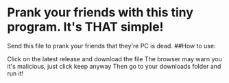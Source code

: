 # Prank your friends with this tiny program. It's THAT simple!
Send this file to prank your friends that they're PC is dead.
##How to use:

Click on the latest release and download the file
The browser may warn you it's malicious, just click keep anyway
Then go to your downloads folder and run it! 


